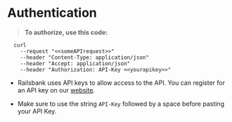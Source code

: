 # Authentication

> **To authorize, use this code:**

```shell
  curl
    --request "<<someAPIrequest>>"
    --header "Content-Type: application/json"
  	--header "Accept: application/json"
  	--header "Authorization: API-Key <<yourapikey>>"
```
- Railsbank uses API keys to allow access to the API. You can register for an API key on our [website](http://railsbank.com).

- Make sure to use the string `API-Key` followed by a space before pasting your API Key.
